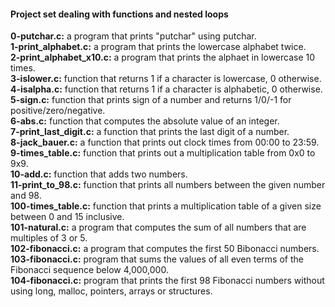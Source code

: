 #### Project set dealing with functions and nested loops
**0-putchar.c:** a program that prints "putchar" using putchar.  
**1-print_alphabet.c:** a program that prints the lowercase alphabet twice.  
**2-print_alphabet_x10.c:** a program that prints the alphaet in lowercase 10 times.  
**3-islower.c:** function that returns 1 if a character is lowercase, 0 otherwise.  
**4-isalpha.c:** function that returns 1 if a character is alphabetic, 0 otherwise.  
**5-sign.c:** function that prints sign of a number and returns 1/0/-1 for positive/zero/negative.  
**6-abs.c:** function that computes the absolute value of an integer.  
**7-print_last_digit.c:** a function that prints the last digit of a number.  
**8-jack_bauer.c:** a function that prints out clock times from 00:00 to 23:59.  
**9-times_table.c:** function that prints out a multiplication table from 0x0 to 9x9.  
**10-add.c:** function that adds two numbers.  
**11-print_to_98.c:** function that prints all numbers between the given number and 98.  
**100-times_table.c:** function that prints a multiplication table of a given size between 0 and 15 inclusive.  
**101-natural.c:** a program that computes the sum of all numbers that are multiples of 3 or 5.  
**102-fibonacci.c:** a program that computes the first 50 Bibonacci numbers.  
**103-fibonacci.c:** program that sums the values of all even terms of the Fibonacci sequence below 4,000,000.  
**104-fibonacci.c:** program that prints the first 98 Fibonacci numbers without using long, malloc, pointers, arrays or structures.  
